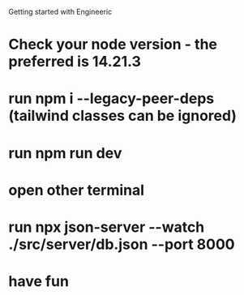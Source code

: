 Getting started with Engineeric

# Check your node version - the preferred is 14.21.3
# run npm i --legacy-peer-deps   (tailwind classes can be ignored)
# run npm run dev
# open other terminal
# run npx json-server --watch ./src/server/db.json --port 8000

# have fun